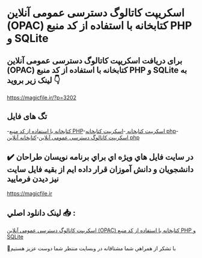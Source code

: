 # اسکریپت کاتالوگ دسترسی عمومی آنلاین (OPAC) کتابخانه با استفاده از کد منبع PHP و SQLite

## برای دریافت اسکریپت کاتالوگ دسترسی عمومی آنلاین (OPAC) کتابخانه با استفاده از کد منبع PHP و SQLite به لینک زیر بروید 👇

https://magicfile.ir/?p=3202

## تگ های فایل

-[کتابخانه با استفاده از کد منبع PHP](https://magicfile.ir/product/%da%a9%d8%a7%d8%aa%d8%a7%d9%84%d9%88%da%af-%d8%af%d8%b3%d8%aa%d8%b1%d8%b3%db%8c-%d8%b9%d9%85%d9%88%d9%85%db%8c-%d8%a2%d9%86%d9%84%d8%a7%db%8c%d9%86-opac-%da%a9%d8%aa%d8%a7%d8%a8%d8%ae%d8%a7%d9%86%d9%87-php/)-[اسکریپت کتابخانه ](https://magicfile.ir/product/%da%a9%d8%a7%d8%aa%d8%a7%d9%84%d9%88%da%af-%d8%af%d8%b3%d8%aa%d8%b1%d8%b3%db%8c-%d8%b9%d9%85%d9%88%d9%85%db%8c-%d8%a2%d9%86%d9%84%d8%a7%db%8c%d9%86-opac-%da%a9%d8%aa%d8%a7%d8%a8%d8%ae%d8%a7%d9%86%d9%87-php/)-[اسکریپت کتابخانه  php](https://magicfile.ir/product/%da%a9%d8%a7%d8%aa%d8%a7%d9%84%d9%88%da%af-%d8%af%d8%b3%d8%aa%d8%b1%d8%b3%db%8c-%d8%b9%d9%85%d9%88%d9%85%db%8c-%d8%a2%d9%86%d9%84%d8%a7%db%8c%d9%86-opac-%da%a9%d8%aa%d8%a7%d8%a8%d8%ae%d8%a7%d9%86%d9%87-php/)-[اسکریپت کاتالوگ دسترسی عمومی آنلاین](https://magicfile.ir/product/%da%a9%d8%a7%d8%aa%d8%a7%d9%84%d9%88%da%af-%d8%af%d8%b3%d8%aa%d8%b1%d8%b3%db%8c-%d8%b9%d9%85%d9%88%d9%85%db%8c-%d8%a2%d9%86%d9%84%d8%a7%db%8c%d9%86-opac-%da%a9%d8%aa%d8%a7%d8%a8%d8%ae%d8%a7%d9%86%d9%87-php/)-[کتابخانه آنلاین php](https://magicfile.ir/product/%da%a9%d8%a7%d8%aa%d8%a7%d9%84%d9%88%da%af-%d8%af%d8%b3%d8%aa%d8%b1%d8%b3%db%8c-%d8%b9%d9%85%d9%88%d9%85%db%8c-%d8%a2%d9%86%d9%84%d8%a7%db%8c%d9%86-opac-%da%a9%d8%aa%d8%a7%d8%a8%d8%ae%d8%a7%d9%86%d9%87-php/)

## ✔️ در سايت فايل هاي ويژه اي براي برنامه نويسان طراحان دانشجويان و دانش آموزان قرار داده ايم از بقيه فايل سايت نيز ديدن فرماييد

https://magicfile.ir


## لينک دانلود اصلي 📥 :

[اسکریپت کاتالوگ دسترسی عمومی آنلاین (OPAC) کتابخانه با استفاده از کد منبع PHP و SQLite](https://magicfile.ir/product/%da%a9%d8%a7%d8%aa%d8%a7%d9%84%d9%88%da%af-%d8%af%d8%b3%d8%aa%d8%b1%d8%b3%db%8c-%d8%b9%d9%85%d9%88%d9%85%db%8c-%d8%a2%d9%86%d9%84%d8%a7%db%8c%d9%86-opac-%da%a9%d8%aa%d8%a7%d8%a8%d8%ae%d8%a7%d9%86%d9%87-php/) 


🙏با تشکر از همراهي شما مشتاقانه در وبسایت منتظر شما دوست عزیز هستیم


